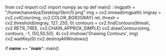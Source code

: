 from cv2 import cv2
import numpy as np
def main() :
    imgpath = "/home/naivedya/Desktop/Skin(1).png"
    img = cv2.imread(imgpath)
    imgray = cv2.cvtColor(img, cv2.COLOR_BGR2GRAY)
    ret, thresh = cv2.threshold(imgray, 127, 255, 0)
    contours = cv2.findContours(thresh, cv2.RETR_TREE, cv2.CHAIN_APPROX_SIMPLE)
    cv2.drawContours(img, contours, -1, (50,50,50), 4)
    cv2.imshow('Drawing Contours', img)
    cv2.waitKey(0)
    cv2.destroyAllWindows()
    
if __name__ == "__main__":
    main()
